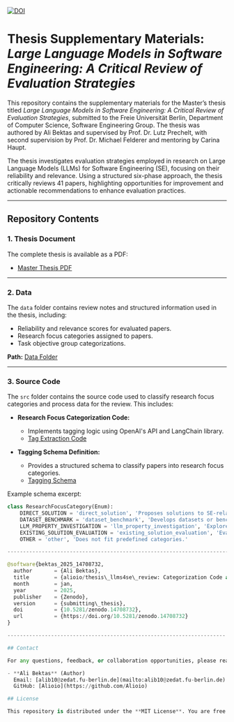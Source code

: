 [![DOI](https://zenodo.org/badge/919743668.svg)](https://doi.org/10.5281/zenodo.14708731)


# Thesis Supplementary Materials: *Large Language Models in Software Engineering: A Critical Review of Evaluation Strategies*

This repository contains the supplementary materials for the Master’s thesis titled *Large Language Models in Software Engineering: A Critical Review of Evaluation Strategies*, submitted to the Freie Universität Berlin, Department of Computer Science, Software Engineering Group. The thesis was authored by Ali Bektas and supervised by Prof. Dr. Lutz Prechelt, with second supervision by Prof. Dr. Michael Felderer and mentoring by Carina Haupt.

The thesis investigates evaluation strategies employed in research on Large Language Models (LLMs) for Software Engineering (SE), focusing on their reliability and relevance. Using a structured six-phase approach, the thesis critically reviews 41 papers, highlighting opportunities for improvement and actionable recommendations to enhance evaluation practices.

---

## Repository Contents

### 1. **Thesis Document**
The complete thesis is available as a PDF:
- [Master Thesis PDF](https://github.com/Alioio/thesis_llms4se_review/blob/main/master_thesis_large_language_models_se_critical_review_evaluation_strategies.pdf)

---

### 2. **Data**
The `data` folder contains review notes and structured information used in the thesis, including:
- Reliability and relevance scores for evaluated papers.
- Research focus categories assigned to papers.
- Task objective group categorizations.
  
**Path:** [Data Folder](https://github.com/Alioio/thesis_llms4se_review/tree/main/thesis_research_focus_categorization/data)

---

### 3. **Source Code**
The `src` folder contains the source code used to classify research focus categories and process data for the review. This includes:

- **Research Focus Categorization Code:**
  - Implements tagging logic using OpenAI's API and LangChain library.
  - [Tag Extraction Code](https://github.com/Alioio/thesis_llms4se_review/blob/main/thesis_research_focus_categorization/src/tag_extraction/tag_extractor.py)

- **Tagging Schema Definition:**
  - Provides a structured schema to classify papers into research focus categories.
  - [Tagging Schema](https://github.com/Alioio/thesis_llms4se_review/blob/main/thesis_research_focus_categorization/src/tag_extraction/tagging_schema.py)

Example schema excerpt:
```python
class ResearchFocusCategory(Enum):
    DIRECT_SOLUTION = 'direct_solution', 'Proposes solutions to SE-related tasks.'
    DATASET_BENCHMARK = 'dataset_benchmark', 'Develops datasets or benchmarks.'
    LLM_PROPERTY_INVESTIGATION = 'llm_property_investigation', 'Explores LLM attributes.'
    EXISTING_SOLUTION_EVALUATION = 'existing_solution_evaluation', 'Evaluates existing solutions.'
    OTHER = 'other', 'Does not fit predefined categories.'

-------------------------------------------------------------------------------

@software{bektas_2025_14708732,
  author       = {Ali Bektas},
  title        = {alioio/thesis\_llms4se\_review: Categorization Code and Review Data (21.01.2025)},
  month        = jan,
  year         = 2025,
  publisher    = {Zenodo},
  version      = {submitting\_thesis},
  doi          = {10.5281/zenodo.14708732},
  url          = {https://doi.org/10.5281/zenodo.14708732}
}

----------------------------------------------------------------------

## Contact

For any questions, feedback, or collaboration opportunities, please reach out to:

- **Ali Bektas** (Author)  
  Email: [alib10@zedat.fu-berlin.de](mailto:alib10@zedat.fu-berlin.de)  
  GitHub: [Alioio](https://github.com/Alioio)

## License

This repository is distributed under the **MIT License**. You are free to use, modify, and distribute this work, provided that proper credit is given to the author. For more details, see the [LICENSE](LICENSE) file included in this repository.


